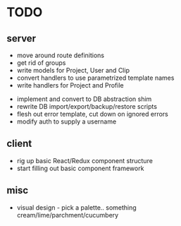 # TODO

## server

+ move around route definitions
+ get rid of groups
+ write models for Project, User and Clip
+ convert handlers to use parametrized template names
+ write handlers for Project and Profile
- implement and convert to DB abstraction shim
- rewrite DB import/export/backup/restore scripts
- flesh out error template, cut down on ignored errors
- modify auth to supply a username

## client

- rig up basic React/Redux component structure
- start filling out basic component framework

## misc

- visual design - pick a palette.. something cream/lime/parchment/cucumbery


